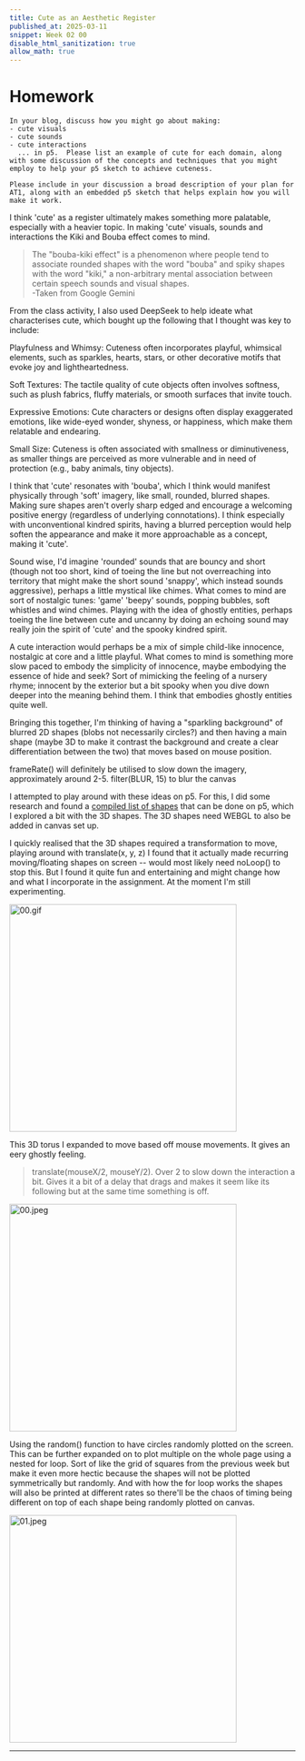 ```yaml
---
title: Cute as an Aesthetic Register
published_at: 2025-03-11
snippet: Week 02 00
disable_html_sanitization: true
allow_math: true
---
```


# Homework

    In your blog, discuss how you might go about making:
    - cute visuals
    - cute sounds
    - cute interactions
      ... in p5.  Please list an example of cute for each domain, along with some discussion of the concepts and techniques that you might employ to help your p5 sketch to achieve cuteness.

    Please include in your discussion a broad description of your plan for AT1, along with an embedded p5 sketch that helps explain how you will make it work.

I think 'cute' as a register ultimately makes something more palatable, especially with a heavier topic. In making 'cute' visuals, sounds and interactions the Kiki and Bouba effect comes to mind.

> The "bouba-kiki effect" is a phenomenon where people tend to associate rounded shapes with the word "bouba" and spiky shapes with the word "kiki," a non-arbitrary mental association between certain speech sounds and visual shapes.\
> -Taken from Google Gemini

From the class activity, I also used DeepSeek to help ideate what characterises cute, which bought up the following that I thought was key to include:

Playfulness and Whimsy:
Cuteness often incorporates playful, whimsical elements, such as sparkles, hearts, stars, or other decorative motifs that evoke joy and lightheartedness.

Soft Textures:
The tactile quality of cute objects often involves softness, such as plush fabrics, fluffy materials, or smooth surfaces that invite touch.

Expressive Emotions:
Cute characters or designs often display exaggerated emotions, like wide-eyed wonder, shyness, or happiness, which make them relatable and endearing.

Small Size:
Cuteness is often associated with smallness or diminutiveness, as smaller things are perceived as more vulnerable and in need of protection (e.g., baby animals, tiny objects).

I think that 'cute' resonates with 'bouba', which I think would manifest physically through 'soft' imagery, like small, rounded, blurred shapes. Making sure shapes aren't overly sharp edged and encourage a welcoming positive energy (regardless of underlying connotations). I think especially with unconventional kindred spirits, having a blurred perception would help soften the appearance and make it more approachable as a concept, making it 'cute'.

Sound wise, I'd imagine 'rounded' sounds that are bouncy and short (though not too short, kind of toeing the line but not overreaching into territory that might make the short sound 'snappy', which instead sounds aggressive), perhaps a little mystical like chimes. What comes to mind are sort of nostalgic tunes: 'game' 'beepy' sounds, popping bubbles, soft whistles and wind chimes. Playing with the idea of ghostly entities, perhaps toeing the line between cute and uncanny by doing an echoing sound may really join the spirit of 'cute' and the spooky kindred spirit.

A cute interaction would perhaps be a mix of simple child-like innocence, nostalgic at core and a little playful. What comes to mind is something more slow paced to embody the simplicity of innocence, maybe embodying the essence of hide and seek? Sort of mimicking the feeling of a nursery rhyme; innocent by the exterior but a bit spooky when you dive down deeper into the meaning behind them. I think that embodies ghostly entities quite well.

Bringing this together, I'm thinking of having a "sparkling background" of blurred 2D shapes (blobs not necessarily circles?) and then having a main shape (maybe 3D to make it contrast the background and create a clear differentiation between the two) that moves based on mouse position.

frameRate() will definitely be utilised to slow down the imagery, approximately around 2-5.
filter(BLUR, 15) to blur the canvas

I attempted to play around with these ideas on p5. For this, I did some research and found a [compiled list of shapes](https://www.geeksforgeeks.org/p5-js-shape-complete-reference/) that can be done on p5, which I explored a bit with the 3D shapes. The 3D shapes need WEBGL to also be added in canvas set up.

I quickly realised that the 3D shapes required a transformation to move, playing around with translate(x, y, z) I found that it actually made recurring moving/floating shapes on screen -- would most likely need noLoop() to stop this. But I found it quite fun and entertaining and might change how and what I incorporate in the assignment. At the moment I'm still experimenting.

<img src="/W02/00.gif" alt="00.gif" width="400"/>

This 3D torus I expanded to move based off mouse movements. It gives an eery ghostly feeling.

> translate(mouseX/2, mouseY/2). Over 2 to slow down the interaction a bit. Gives it a bit of a delay that drags and makes it seem like its following but at the same time something is off.

<img src="/W02/00.jpeg" alt="00.jpeg" width="400"/>

Using the random() function to have circles randomly plotted on the screen. This can be further expanded on to plot multiple on the whole page using a nested for loop. Sort of like the grid of squares from the previous week but make it even more hectic because the shapes will not be plotted symmetrically but randomly. And with how the for loop works the shapes will also be printed at different rates so there'll be the chaos of timing being different on top of each shape being randomly plotted on canvas.

<img src="/W02/01.jpeg" alt="01.jpeg" width="400"/>

---
